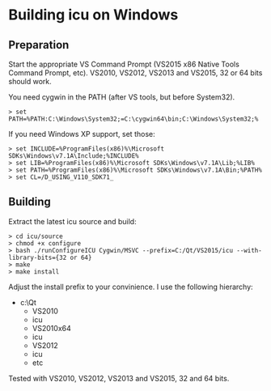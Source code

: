 Building icu on Windows
=======================

## Preparation

Start the appropriate VS Command Prompt
(VS2015 x86 Native Tools Command Prompt, etc). VS2010, VS2012,
VS2013 and VS2015, 32 or 64 bits should work.

You need cygwin in the PATH (after VS tools, but before System32).

    > set PATH=%PATH:C:\Windows\System32;=C:\cygwin64\bin;C:\Windows\System32;%

If you need Windows XP support, set those:

    > set INCLUDE=%ProgramFiles(x86)%\Microsoft SDKs\Windows\v7.1A\Include;%INCLUDE%
    > set LIB=%ProgramFiles(x86)%\Microsoft SDKs\Windows\v7.1A\Lib;%LIB%
    > set PATH=%ProgramFiles(x86)%\Microsoft SDKs\Windows\v7.1A\Bin;%PATH%
    > set CL=/D_USING_V110_SDK71_

## Building

Extract the latest icu source and build:

    > cd icu/source
    > chmod +x configure
    > bash ./runConfigureICU Cygwin/MSVC --prefix=C:/Qt/VS2015/icu --with-library-bits={32 or 64}
    > make
    > make install

Adjust the install prefix to your convinience. I use the
following hierarchy:
* c:\Qt
   * VS2010
    * icu
   * VS2010x64
    * icu
   * VS2012
    * icu
   * etc


Tested with VS2010, VS2012, VS2013 and VS2015, 32 and 64 bits.
